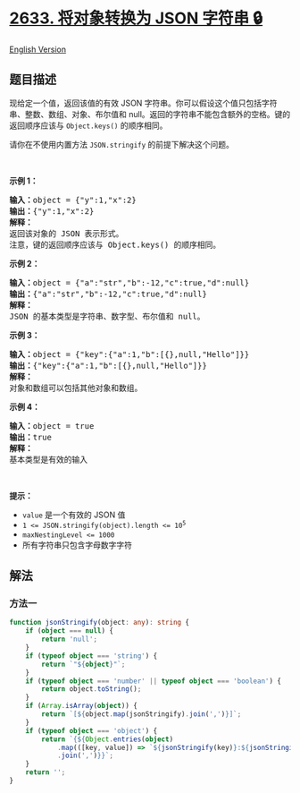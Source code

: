 # [2633. 将对象转换为 JSON 字符串 🔒](https://leetcode.cn/problems/convert-object-to-json-string)

[English Version](/solution/2600-2699/2633.Convert%20Object%20to%20JSON%20String/README_EN.md)

<!-- tags: -->

<!-- difficulty:中等 -->

## 题目描述

<!-- 这里写题目描述 -->

<p>现给定一个值，返回该值的有效 JSON 字符串。你可以假设这个值只包括字符串、整数、数组、对象、布尔值和 null。返回的字符串不能包含额外的空格。键的返回顺序应该与 <code>Object.keys()</code> 的顺序相同。</p>

<p>请你在不使用内置方法 <code>JSON.stringify</code> 的前提下解决这个问题。</p>

<p>&nbsp;</p>

<p><strong>示例 1：</strong></p>

<pre>
<strong>输入：</strong>object = {"y":1,"x":2}
<strong>输出：</strong>{"y":1,"x":2}
<strong>解释：</strong>
返回该对象的 JSON 表示形式。
注意，键的返回顺序应该与 Object.keys() 的顺序相同。</pre>

<p><strong>示例 2：</strong></p>

<pre>
<strong>输入：</strong>object = {"a":"str","b":-12,"c":true,"d":null}
<strong>输出：</strong>{"a":"str","b":-12,"c":true,"d":null}
<strong>解释：</strong>
JSON 的基本类型是字符串、数字型、布尔值和 null。
</pre>

<p><strong>示例 3：</strong></p>

<pre>
<strong>输入：</strong>object = {"key":{"a":1,"b":[{},null,"Hello"]}}
<strong>输出：</strong>{"key":{"a":1,"b":[{},null,"Hello"]}}
<strong>解释：</strong>
对象和数组可以包括其他对象和数组。
</pre>

<p><strong>示例 4：</strong></p>

<pre>
<strong>输入：</strong>object = true
<strong>输出：</strong>true
<strong>解释：</strong>
基本类型是有效的输入</pre>

<p>&nbsp;</p>

<p><strong>提示：</strong></p>

<ul>
	<li><code>value</code>&nbsp;是一个有效的 JSON 值</li>
	<li><code>1 &lt;= JSON.stringify(object).length &lt;= 10<sup>5</sup></code></li>
	<li><code>maxNestingLevel &lt;= 1000</code></li>
	<li>所有字符串只包含字母数字字符</li>
</ul>

## 解法

### 方法一

<!-- tabs:start -->

```ts
function jsonStringify(object: any): string {
    if (object === null) {
        return 'null';
    }
    if (typeof object === 'string') {
        return `"${object}"`;
    }
    if (typeof object === 'number' || typeof object === 'boolean') {
        return object.toString();
    }
    if (Array.isArray(object)) {
        return `[${object.map(jsonStringify).join(',')}]`;
    }
    if (typeof object === 'object') {
        return `{${Object.entries(object)
            .map(([key, value]) => `${jsonStringify(key)}:${jsonStringify(value)}`)
            .join(',')}}`;
    }
    return '';
}
```

<!-- tabs:end -->

<!-- end -->
